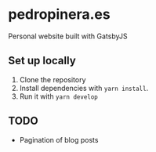# pedropinera.es

Personal website built with GatsbyJS

## Set up locally

1. Clone the repository
2. Install dependencies with `yarn install`.
3. Run it with `yarn develop`

## TODO

- Pagination of blog posts

